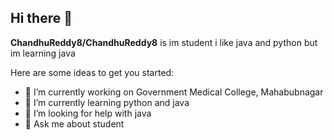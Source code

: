 ## Hi there 👋

**ChandhuReddy8/ChandhuReddy8** is im student i like java and python but im learning java

Here are some ideas to get you started:

- 🔭 I’m currently working on Government Medical College, Mahabubnagar
- 🌱 I’m currently learning python and java 
- 🤔 I’m looking for help with java 
- 💬 Ask me about student
